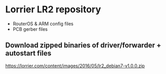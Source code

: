 # Lorrier LR2 repository

- RouterOS & ARM config files
- PCB gerber files

## Download zipped binaries of driver/forwarder + autostart files

https://lorrier.com/content/images/2016/05/lr2_debian7-v1.0.0.zip